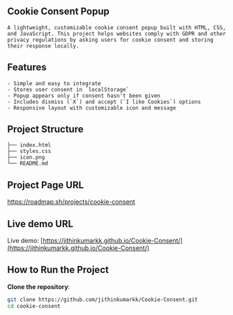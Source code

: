 ## Cookie Consent Popup

    A lightweight, customizable cookie consent popup built with HTML, CSS, and JavaScript. This project helps websites comply with GDPR and other privacy regulations by asking users for cookie consent and storing their response locally.
     
## Features

    - Simple and easy to integrate
    - Stores user consent in `localStorage`
    - Popup appears only if consent hasn't been given
    - Includes dismiss (`X`) and accept (`I like Cookies`) options
    - Responsive layout with customizable icon and message

## Project Structure

    ├── index.html 
    ├── styles.css 
    ├── icon.png 
    └── README.md

## Project Page URL

https://roadmap.sh/projects/cookie-consent

## Live demo URL

Live demo: [https://jithinkumarkk.github.io/Cookie-Consent/](https://jithinkumarkk.github.io/Cookie-Consent/) 

## How to Run the Project

   **Clone the repository**:
   ```bash
   git clone https://github.com/jithinkumarkk/Cookie-Consent.git
   cd cookie-consent